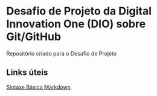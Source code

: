 # Desafio de Projeto da Digital Innovation One (DIO) sobre Git/GitHub
Repositório criado para o Desafio de Projeto

## Links úteis
[Sintaxe Básica Markdown](https://www.markdownguide.org/)
